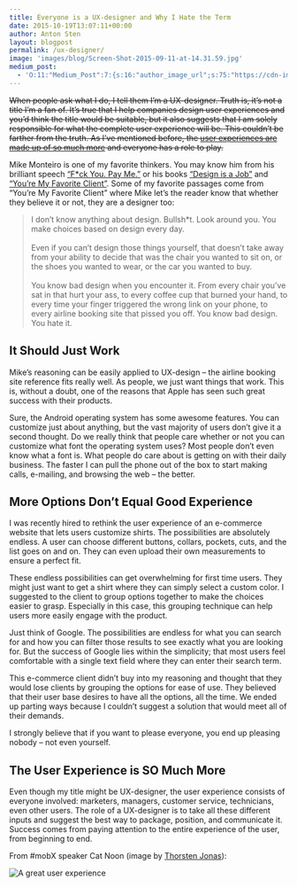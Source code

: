 ```yaml
---
title: Everyone is a UX-designer and Why I Hate the Term
date: 2015-10-19T13:07:11+00:00
author: Anton Sten
layout: blogpost
permalink: /ux-designer/
image: 'images/blog/Screen-Shot-2015-09-11-at-14.31.59.jpg'
medium_post:
  - 'O:11:"Medium_Post":7:{s:16:"author_image_url";s:75:"https://cdn-images-2.medium.com/fit/c/200/200/1*sBkMGX19CG9furNqzt-uBg.jpeg";s:10:"author_url";s:29:"https://medium.com/@antonsten";s:10:"cross_link";s:3:"yes";s:2:"id";s:12:"5a13e46c1c72";s:7:"license";s:19:"all-rights-reserved";s:6:"status";s:5:"draft";s:3:"url";s:42:"https://medium.com/@antonsten/5a13e46c1c72";}'
---
```

~~When people ask what I do, I tell them I’m a UX-designer. Truth is, it’s not a title I’m a fan of. It’s true that I help companies design user experiences and you’d think the title would be suitable, but it also suggests that I am solely responsible for what the complete user experience will be. This couldn’t be farther from the truth. As I’ve mentioned before, the [user experiences are made up of so much more](https://www.antonsten.com/ux-is-much-more-than-software/) and everyone has a role to play.~~

Mike Monteiro is one of my favorite thinkers. You may know him from his brilliant speech <a href="https://vimeo.com/22053820" target="_blank">“F*ck You. Pay Me.”</a> or his books <a href="http://abookapart.com/products/design-is-a-job" target="_blank">“Design is a Job”</a> and <a href="http://abookapart.com/products/youre-my-favorite-client" target="_blank">“You’re My Favorite Client”</a>. Some of my favorite passages come from “You’re My Favorite Client” where Mike let’s the reader know that whether they believe it or not, they are a designer too:

> I don’t know anything about design. Bullsh*t. Look around you. You make choices based on design every day.
<br><br>
Even if you can’t design those things yourself, that doesn’t take away from your ability to decide that was the chair you wanted to sit on, or the shoes you wanted to wear, or the car you wanted to buy.
<br><br>
You know bad design when you encounter it. From every chair you’ve sat in that hurt your ass, to every coffee cup that burned your hand, to every time your finger triggered the wrong link on your phone, to every airline booking site that pissed you off. You know bad design. You hate it.

## It Should Just Work

Mike’s reasoning can be easily applied to UX-design &#8211; the airline booking site reference fits really well. As people, we just want things that work. This is, without a doubt, one of the reasons that Apple has seen such great success with their products.

Sure, the Android operating system has some awesome features. You can customize just about anything, but the vast majority of users don’t give it a second thought. Do we really think that people care whether or not you can customize what font the operating system uses? Most people don’t even know what a font is. What people do care about is getting on with their daily business. The faster I can pull the phone out of the box to start making calls, e-mailing, and browsing the web &#8211; the better.

## More Options Don’t Equal Good Experience

I was recently hired to rethink the user experience of an e-commerce website that lets users customize shirts. The possibilities are absolutely endless. A user can choose different buttons, collars, pockets, cuts, and the list goes on and on. They can even upload their own measurements to ensure a perfect fit.

These endless possibilities can get overwhelming for first time users. They might just want to get a shirt where they can simply select a custom color. I suggested to the client to group options together to make the choices easier to grasp. Especially in this case, this grouping technique can help users more easily engage with the product.

Just think of Google. The possibilities are endless for what you can search for and how you can filter those results to see exactly what you are looking for. But the success of Google lies within the simplicity; that most users feel comfortable with a single text field where they can enter their search term.

This e-commerce client didn’t buy into my reasoning and thought that they would lose clients by grouping the options for ease of use. They believed that their user base desires to have all the options, all the time. We ended up parting ways because I couldn’t suggest a solution that would meet all of their demands.

I strongly believe that if you want to please everyone, you end up pleasing nobody &#8211; not even yourself.

## The User Experience is SO Much More

Even though my title might be UX-designer, the user experience consists of everyone involved: marketers, managers, customer service, technicians, even other users. The role of a UX-designer is to take all these different inputs and suggest the best way to package, position, and communicate it. Success comes from paying attention to the entire experience of the user, from beginning to end.

From #mobX speaker Cat Noon (image by <a href="https://twitter.com/dolbydigger" target="_blank">Thorsten Jonas</a>):

![A great user experience](/images/blog/Screen-Shot-2015-09-11-at-14.31.59.jpg)
